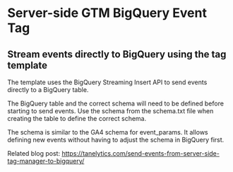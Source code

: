 # Server-side GTM BigQuery Event Tag
## Stream events directly to BigQuery using the tag template

The template uses the BigQuery Streaming Insert API to send events directly to a BigQuery table.

The BigQuery table and the correct schema will need to be defined before starting to send events. Use the schema from the schema.txt file when creating the table to define the correct schema.

The schema is similar to the GA4 schema for event_params. It allows defining new events without having to adjust the schema in BigQuery first.

Related blog post: https://tanelytics.com/send-events-from-server-side-tag-manager-to-bigquery/